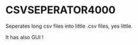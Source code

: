 # CSVSEPERATOR4000

Seperates long csv files into little .csv files, yes little.

It has also GUI !
